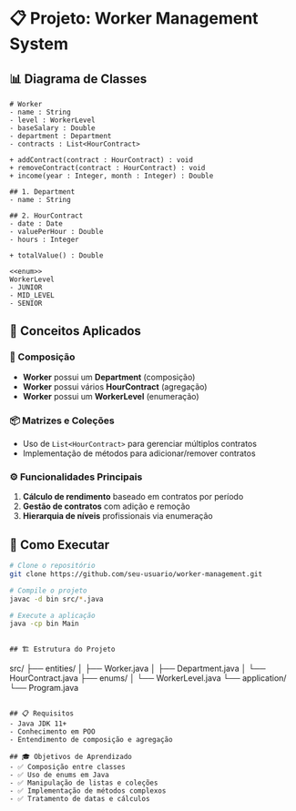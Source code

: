 # 📋 Projeto: Worker Management System

## 📊 Diagrama de Classes

```
# Worker
- name : String  
- level : WorkerLevel  
- baseSalary : Double  
- department : Department
- contracts : List<HourContract>

+ addContract(contract : HourContract) : void  
+ removeContract(contract : HourContract) : void  
+ income(year : Integer, month : Integer) : Double  
```

```
## 1. Department
- name : String  
```

```
## 2. HourContract
- date : Date  
- valuePerHour : Double  
- hours : Integer  

+ totalValue() : Double  
```

```
<<enum>>
WorkerLevel
- JUNIOR
- MID_LEVEL  
- SENIOR
```

## 🎯 Conceitos Aplicados

### 🔗 Composição
- **Worker** possui um **Department** (composição)
- **Worker** possui vários **HourContract** (agregação)
- **Worker** possui um **WorkerLevel** (enumeração)

### 📦 Matrizes e Coleções
- Uso de `List<HourContract>` para gerenciar múltiplos contratos
- Implementação de métodos para adicionar/remover contratos

### ⚙️ Funcionalidades Principais
1. **Cálculo de rendimento** baseado em contratos por período
2. **Gestão de contratos** com adição e remoção
3. **Hierarquia de níveis** profissionais via enumeração

## 🚀 Como Executar

```bash
# Clone o repositório
git clone https://github.com/seu-usuario/worker-management.git

# Compile o projeto
javac -d bin src/*.java

# Execute a aplicação
java -cp bin Main
```

```

## 🏗️ Estrutura do Projeto

```
src/
├── entities/
│   ├── Worker.java
│   ├── Department.java
│   └── HourContract.java
├── enums/
│   └── WorkerLevel.java
└── application/
    └── Program.java
```

## 📋 Requisitos
- Java JDK 11+
- Conhecimento em POO
- Entendimento de composição e agregação

## 🎓 Objetivos de Aprendizado
- ✅ Composição entre classes
- ✅ Uso de enums em Java
- ✅ Manipulação de listas e coleções
- ✅ Implementação de métodos complexos
- ✅ Tratamento de datas e cálculos

